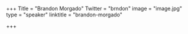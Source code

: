 +++
Title = "Brandon Morgado"
Twitter = "brndon"
image = "image.jpg"
type = "speaker"
linktitle = "brandon-morgado"

+++

